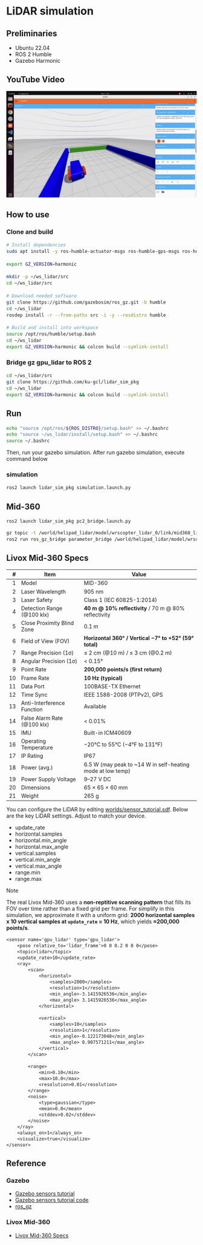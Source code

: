 # LiDAR simulation
## Preliminaries
- Ubuntu 22.04
- ROS 2 Humble
- Gazebo Harmonic


## YouTube Video
[![YouTube](doc/img/thumbnail.png)](https://youtu.be/BaE7Gy0TvX8)


## How to use
### Clone and build

```bash
# Install dependencies
sudo apt install -y ros-humble-actuator-msgs ros-humble-gps-msgs ros-humble-vision-msgs

export GZ_VERSION=harmonic

mkdir -p ~/ws_lidar/src
cd ~/ws_lidar/src

# Download needed software
git clone https://github.com/gazebosim/ros_gz.git -b humble
cd ~/ws_lidar
rosdep install -r --from-paths src -i -y --rosdistro humble

# Build and install into workspace
source /opt/ros/humble/setup.bash
cd ~/ws_lidar
export GZ_VERSION=harmonic && colcon build --symlink-install
```

### Bridge gz gpu_lidar to ROS 2

```bash
cd ~/ws_lidar/src
git clone https://github.com/ku-gcl/lidar_sim_pkg
cd ~/ws_lidar
export GZ_VERSION=harmonic && colcon build --symlink-install
```

## Run

```bash
echo "source /opt/ros/${ROS_DISTRO}/setup.bash" >> ~/.bashrc
echo "source ~/ws_lidar/install/setup.bash" >> ~/.bashrc
source ~/.bashrc
```

Then, run your gazebo simulation. 
After run gazebo simulation, execute command below

### simulation
```bash
ros2 launch lidar_sim_pkg simulation.launch.py
```

## Mid-360 

```bash
ros2 launch lidar_sim_pkg pc2_bridge.launch.py
```

```bash
gz topic -t /world/helipad_lidar/model/wrscopter_lidar_0/link/mid360_link/sensor/lidar/scan/points --info
ros2 run ros_gz_bridge parameter_bridge /world/helipad_lidar/model/wrscopter_lidar_0/link/mid360_link/sensor/lidar/scan/points@sensor_msgs/msg/PointCloud2@gz.msgs.PointCloudPacked
```





## Livox Mid-360 Specs
|  # | Item                        | Value                                                       |
| -: | --------------------------- | ----------------------------------------------------------- |
|  1 | Model                       | MID-360                                                     |
|  2 | Laser Wavelength            | 905 nm                                                      |
|  3 | Laser Safety                | Class 1 (IEC 60825-1:2014)                                  |
|  4 | Detection Range (@100 klx)  | **40 m @ 10% reflectivity** / 70 m @ 80% reflectivity           |
|  5 | Close Proximity Blind Zone  | 0.1 m                                                       |
|  6 | Field of View (FOV)         | **Horizontal 360° / Vertical −7° to +52° (59° total)**          |
|  7 | Range Precision (1σ)        | ≤ 2 cm (@10 m) / ≤ 3 cm (@0.2 m)                            |
|  8 | Angular Precision (1σ)      | < 0.15°                                                     |
|  9 | Point Rate                  | **200,000 points/s (first return)**                             |
| 10 | Frame Rate                  | **10 Hz (typical)**                                             |
| 11 | Data Port                   | 100BASE-TX Ethernet                                         |
| 12 | Time Sync                   | IEEE 1588-2008 (PTPv2), GPS                                 |
| 13 | Anti-Interference Function  | Available                                                   |
| 14 | False Alarm Rate (@100 klx) | < 0.01%                                                     |
| 15 | IMU                         | Built-in ICM40609                                           |
| 16 | Operating Temperature       | −20°C to 55°C (−4°F to 131°F)                               |
| 17 | IP Rating                   | IP67                                                        |
| 18 | Power (avg.)                | 6.5 W (may peak to \~14 W in self-heating mode at low temp) |
| 19 | Power Supply Voltage        | 9–27 V DC                                                   |
| 20 | Dimensions                  | 65 × 65 × 60 mm                                             |
| 21 | Weight                      | 265 g                                                       |


You can configure the LiDAR by editing [worlds/sensor_tutorial.sdf](worlds/sensor_tutorial.sdf).
Below are the key LiDAR settings. Adjust to match your device.

- update_rate
- horizontal.samples
- horizontal.min_angle
- horizontal.max_angle
- vertical.samples
- vertical.min_angle
- vertical.max_angle
- range.min
- range.max

> [!NOTE]
> The real Livox Mid-360 uses a **non-reptitive scanning pattern** that fills its FOV over time rather than a fixed grid per frame.
> For simplify in this simulation, we approximate it with a uniform grid: 
> **2000 horizontal samples x 10 vertical samples at `update_rate` = 10 Hz**, which yields **≈200,000 points/s**.


```sdf
<sensor name='gpu_lidar' type='gpu_lidar'>
    <pose relative_to='lidar_frame'>0 0 0.2 0 0 0</pose>
    <topic>lidar</topic>
    <update_rate>10</update_rate>
    <ray>
        <scan>
            <horizontal>
                <samples>2000</samples>
                <resolution>1</resolution>
                <min_angle>-3.1415926536</min_angle>
                <max_angle> 3.1415926536</max_angle>
            </horizontal>

            <vertical>
                <samples>10</samples>
                <resolution>1</resolution>
                <min_angle>-0.122173048</min_angle>
                <max_angle> 0.907571211</max_angle>
            </vertical>
        </scan>

        <range>
            <min>0.10</min>
            <max>10.0</max>
            <resolution>0.01</resolution>
        </range>
        <noise>
            <type>gaussian</type>
            <mean>0.0</mean>
            <stddev>0.02</stddev>
        </noise>
    </ray>
    <always_on>1</always_on>
    <visualize>true</visualize>
</sensor>
```


## Reference
### Gazebo
- [Gazebo sensors tutorial](https://gazebosim.org/docs/harmonic/sensors/)
- [Gazebo sensors tutorial code](https://github.com/gazebosim/docs/tree/master/harmonic/tutorials/sensors)
- [ros_gz](https://github.com/gazebosim/ros_gz)

### Livox Mid-360
- [Livox Mid-360 Specs](https://www.livoxtech.com/jp/mid-360/specs)

